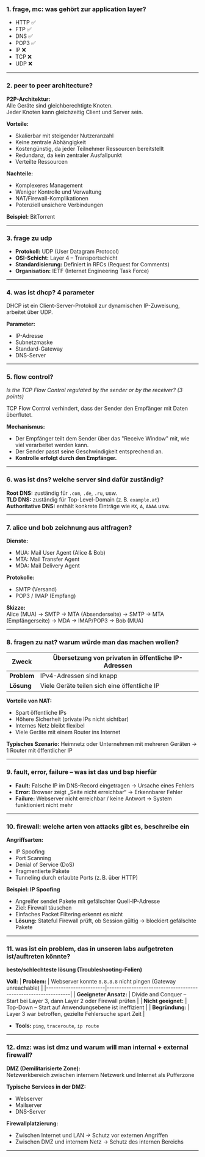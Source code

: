 
### 1. frage, mc: was gehört zur application layer?

- HTTP ✅  
- FTP ✅  
- DNS ✅  
- POP3 ✅  
- IP ❌  
- TCP ❌  
- UDP ❌  

---

### 2. peer to peer architecture?

**P2P-Architektur:**  
Alle Geräte sind gleichberechtigte Knoten.  
Jeder Knoten kann gleichzeitig Client und Server sein.

**Vorteile:**
- Skalierbar mit steigender Nutzeranzahl  
- Keine zentrale Abhängigkeit  
- Kostengünstig, da jeder Teilnehmer Ressourcen bereitstellt  
- Redundanz, da kein zentraler Ausfallpunkt  
- Verteilte Ressourcen

**Nachteile:**
- Komplexeres Management  
- Weniger Kontrolle und Verwaltung  
- NAT/Firewall-Komplikationen  
- Potenziell unsichere Verbindungen  

**Beispiel:** BitTorrent

---

### 3. frage zu udp

- **Protokoll:** UDP (User Datagram Protocol)  
- **OSI-Schicht:** Layer 4 – Transportschicht  
- **Standardisierung:** Definiert in RFCs (Request for Comments)  
- **Organisation:** IETF (Internet Engineering Task Force)

---

### 4. was ist dhcp? 4 parameter

DHCP ist ein Client-Server-Protokoll zur dynamischen IP-Zuweisung, arbeitet über UDP.

**Parameter:**
- IP-Adresse  
- Subnetzmaske  
- Standard-Gateway  
- DNS-Server

---

### 5. flow control?  
_Is the TCP Flow Control regulated by the sender or by the receiver? (3 points)_

TCP Flow Control verhindert, dass der Sender den Empfänger mit Daten überflutet.

**Mechanismus:**
- Der Empfänger teilt dem Sender über das "Receive Window" mit, wie viel verarbeitet werden kann.  
- Der Sender passt seine Geschwindigkeit entsprechend an.  
- **Kontrolle erfolgt durch den Empfänger.**

---

### 6. was ist dns? welche server sind dafür zuständig?

**Root DNS:** zuständig für `.com`, `.de`, `.ru`, usw.  
**TLD DNS:** zuständig für Top-Level-Domain (z. B. `example.at`)  
**Authoritative DNS:** enthält konkrete Einträge wie `MX`, `A`, `AAAA` usw.

---

### 7. alice und bob zeichnung aus altfragen?

**Dienste:**
- MUA: Mail User Agent (Alice & Bob)  
- MTA: Mail Transfer Agent  
- MDA: Mail Delivery Agent

**Protokolle:**
- SMTP (Versand)  
- POP3 / IMAP (Empfang)

**Skizze:**  
Alice (MUA) → SMTP → MTA (Absenderseite) → SMTP → MTA (Empfängerseite) → MDA → IMAP/POP3 → Bob (MUA)

---

### 8. fragen zu nat? warum würde man das machen wollen?

| **Zweck**       | Übersetzung von privaten in öffentliche IP-Adressen          |
|----------------|--------------------------------------------------------------|
| **Problem**     | IPv4-Adressen sind knapp                                    |
| **Lösung**      | Viele Geräte teilen sich eine öffentliche IP                |

**Vorteile von NAT:**
- Spart öffentliche IPs  
- Höhere Sicherheit (private IPs nicht sichtbar)  
- Internes Netz bleibt flexibel  
- Viele Geräte mit einem Router ins Internet  

**Typisches Szenario:** Heimnetz oder Unternehmen mit mehreren Geräten → 1 Router mit öffentlicher IP

---

### 9. fault, error, failure – was ist das und bsp hierfür

- **Fault:** Falsche IP im DNS-Record eingetragen -> Ursache eines Fehlers
- **Error:** Browser zeigt „Seite nicht erreichbar“  -> Erkennbarer Fehler
- **Failure:** Webserver nicht erreichbar / keine Antwort -> System funktioniert nicht mehr

---

### 10. firewall: welche arten von attacks gibt es, beschreibe ein

**Angriffsarten:**
- IP Spoofing  
- Port Scanning  
- Denial of Service (DoS)  
- Fragmentierte Pakete  
- Tunneling durch erlaubte Ports (z. B. über HTTP)

**Beispiel: IP Spoofing**
- Angreifer sendet Pakete mit gefälschter Quell-IP-Adresse  
- Ziel: Firewall täuschen  
- Einfaches Packet Filtering erkennt es nicht  
- **Lösung:** Stateful Firewall prüft, ob Session gültig → blockiert gefälschte Pakete  

---

### 11. was ist ein problem, das in unseren labs aufgetreten ist/auftreten könnte?  
**beste/schlechteste lösung (Troubleshooting-Folien)**

**Voll:**
| **Problem:**           | Webserver konnte `8.8.8.8` nicht pingen (Gateway unreachable) |
|------------------------|---------------------------------------------------------------|
| **Geeigneter Ansatz:** | Divide and Conquer – Start bei Layer 3, dann Layer 2 oder Firewall prüfen |
| **Nicht geeignet:**    | Top-Down – Start auf Anwendungsebene ist ineffizient          |
| **Begründung:**        | Layer 3 war betroffen, gezielte Fehlersuche spart Zeit        |
- **Tools:** `ping`, `traceroute`, `ip route`
---

### 12. dmz: was ist dmz und warum will man internal + external firewall?

**DMZ (Demilitarisierte Zone):**  
Netzwerkbereich zwischen internem Netzwerk und Internet als Pufferzone

**Typische Services in der DMZ:**
- Webserver  
- Mailserver  
- DNS-Server  

**Firewallplatzierung:**
- Zwischen Internet und LAN → Schutz vor externen Angriffen  
- Zwischen DMZ und internem Netz → Schutz des internen Bereichs  

---

